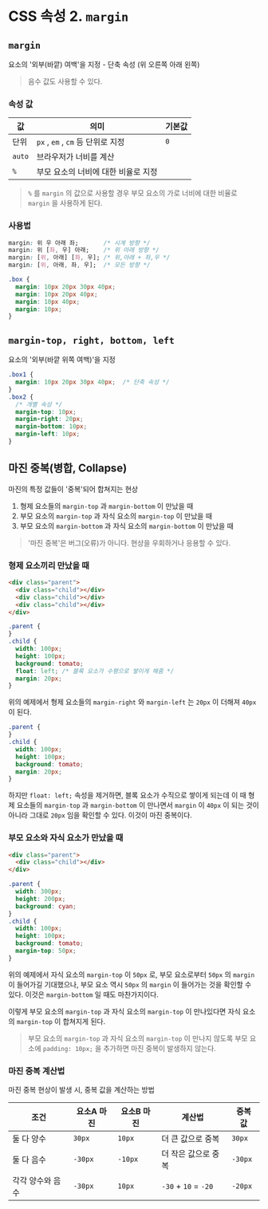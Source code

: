 # CSS 속성 2. `margin`

## `margin`

요소의 '외부(바깥) 여백'을 지정 - 단축 속성 (위 오른쪽 아래 왼쪽)

> 음수 값도 사용할 수 있다.

### 속성 값

| 값     | 의미                                | 기본값 |
| ------ | ----------------------------------- | ------ |
| 단위   | `px` , `em` , `cm` 등 단위로 지정   | `0`    |
| `auto` | 브라우저가 너비를 계산              |        |
| `%`    | 부모 요소의 너비에 대한 비율로 지정 |        |

> `%` 를 `margin` 의 값으로 사용할 경우 부모 요소의 가로 너비에 대한 비율로 `margin` 을 사용하게 된다.

### 사용법

```css
margin: 위 우 아래 좌;       /* 시계 방향 */
margin: 위 [좌, 우] 아래;    /* 위 아래 방향 */
margin: [위, 아래] [좌, 우]; /* 위,아래 + 좌,우 */
margin: [위, 아래, 좌, 우];  /* 모든 방향 */
```

```css
.box {
  margin: 10px 20px 30px 40px;
  margin: 10px 20px 40px;
  margin: 10px 40px;
  margin: 10px;
}
```

## `margin-top, right, bottom, left`

요소의 '외부(바깥 위쪽 여백)'을 지정

```css
.box1 {
  margin: 10px 20px 30px 40px;	/* 단축 속성 */
}
.box2 {
  /* 개별 속성 */
  margin-top: 10px;
  margin-right: 20px;
  margin-bottom: 10px;
  margin-left: 10px;
}
```

## 마진 중복(병합, Collapse)

마진의 특정 값들이 '중복'되어 합쳐지는 현상

1. 형제 요소들의 `margin-top` 과 `margin-bottom` 이 만났을 때
2. 부모 요소의 `margin-top` 과 자식 요소의 `margin-top` 이 만났을 때
3. 부모 요소의 `margin-bottom` 과 자식 요소의 `margin-bottom` 이 만났을 때

> '마진 중복'은 버그(오류)가 아니다. 현상을 우회하거나 응용할 수 있다.



### 형제 요소끼리 만났을 때

```html
<div class="parent">
  <div class="child"></div>
  <div class="child"></div>
  <div class="child"></div>
</div>
```

```css
.parent {
}
.child {
  width: 100px;
  height: 100px;
  background: tomato;
  float: left; /* 블록 요소가 수평으로 쌓이게 해줌 */
  margin: 20px;
}
```

위의 예제에서 형제 요소들의 `margin-right` 와 `margin-left` 는 `20px` 이 더해져 `40px` 이 된다.

```css
.parent {
}
.child {
  width: 100px;
  height: 100px;
  background: tomato;
  margin: 20px;
}
```

하지만 `float: left;` 속성을 제거하면, 블록 요소가 수직으로 쌓이게 되는데 이 때 형제 요소들의 `margin-top` 과 `margin-bottom` 이 만나면서 `margin` 이 `40px` 이 되는 것이 아니라 그대로 `20px` 임을 확인할 수 있다. 이것이 마진 중복이다.



### 부모 요소와 자식 요소가 만났을 때

```html
<div class="parent">
  <div class="child"></div>
</div>
```

```css
.parent {
  width: 300px;
  height: 200px;
  background: cyan;
}
.child {
  width: 100px;
  height: 100px;
  background: tomato;
  margin-top: 50px;
}
```

위의 예제에서 자식 요소의 `margin-top` 이 `50px` 로, 부모 요소로부터 `50px` 의 `margin` 이 들어가길 기대했으나, 부모 요소 역시 `50px` 의 `margin` 이 들어가는 것을 확인할 수 있다. 이것은 `margin-bottom` 일 때도 마찬가지이다.

이렇게 부모 요소의 `margin-top` 과 자식 요소의 `margin-top` 이 만나있다면 자식 요소의 `margin-top` 이 합쳐지게 된다.

> 부모 요소의 `margin-top` 과 자식 요소의 `margin-top` 이 만나지 않도록 부모 요소에 `padding: 10px;` 을 추가하면 마진 중복이 발생하지 않는다.



### 마진 중복 계산법

마진 중복 현상이 발생 시, 중복 값을 계산하는 방법

| 조건             | 요소A 마진 | 요소B 마진 | 계산법               | 중복 값 |
| ---------------- | ---------- | ---------- | -------------------- | ------- |
| 둘 다 양수       | `30px`     | `10px`     | 더 큰 값으로 중복    | `30px`  |
| 둘 다 음수       | `-30px`    | `-10px`    | 더 작은 값으로 중복  | `-30px` |
| 각각 양수와 음수 | `-30px`    | `10px`     | `-30` + `10` = `-20` | `-20px` |

